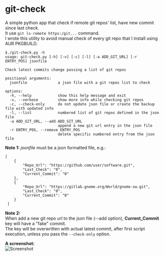 # git-check

A simple python app that check if remote git repos' list, have new commit since last check.<br />
It use `git ls-remote https:/git...` command.<br />
I wrote this utility to avoid manual check of every git repo that I install using AUR PKGBUILD.<br />

```
$./git-check.py -h
usage: git-check.py [-h] [-v] [-c] [-l] [-a ADD_GIT_URL] [-r ENTRY_POS] jsonfile

Check latest commits change passing a list of git repos

positional arguments:
  jsonfile              a json file with a git repos list to check

options:
  -h, --help            show this help message and exit
  -v, --verbose         show more info while checking git repos
  -c, --check-only      do not update json file or create the backup file with updated info
  -l, --list            numbered list of git repos defined in the json file
  -a ADD_GIT_URL, --add ADD_GIT_URL
                        append a new git url entry in the json file
  -r ENTRY_POS, --remove ENTRY_POS
                        delete specific numbered entry from the json file
```

**Note 1:**
_*jsonfile*_ must be a json formatted file, e.g.: 

```
[
    {
        "Repo_Url": "https://github.com/user/software.git",
        "Last_Check": "0",
        "Current_Commit": "0"
    },
    {
        "Repo_Url": "https://gitlab.gnome.org/World/gnome-sw.git",
        "Last_Check": "0",
        "Current_Commit": "0"
    }
 ]
```

**Note 2:**<br />
When add a new git repo url to the json file (--add option), __Current_Commit__ key will have a "fake" commit.<br />
The key will be overwritten with actual latest commit, after first script execution, unless you pass the `--check-only` option.

**A screenshot:**<br />
![Screenshot](https://raw.github.com/dasnoopy/git-check/main/screenshot.png)
